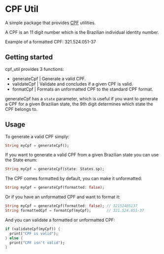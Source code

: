 # CPF Util
A simple package that provides [CPF](https://en.wikipedia.org/wiki/CPF_number) utilities.

A CPF is an 11 digit number which is the Brazilian individual identity number.

Example of a formatted CPF: 321.524.051-37

## Getting started
cpf_util provides 3 functions:
- generateCpf | Generate a valid CPF.
- validateCpf | Validate and concludes if a given CPF is valid.
- formatCpf   | Formats an unformatted CPF to the standard CPF format.

generateCpf has a `state` parameter, which is useful if you want to generate a CPF for a given Brazilian
state, the 9th digit determines which state the CPF belongs to.

## Usage

To generate a valid CPF simply:
```dart
String myCpf = generateCpf();
```

If you want to generate a valid CPF from a given Brazilian state you can use the State enum:
```dart
String myCpf = generateCpf(state: States.sp);
```

The CPF comes formatted by default, you can make it unformatted:
```dart
String myCpf = generateCpf(formatted: false);
```

Or if you have an unformatted CPF and want to format it:
```dart
String myCpf = generateCpf(formatted: false); // 32152405137
String formattedCpf = formatCpf(myCpf);       // 321.524.051-37
```

And you can validate a formatted or unformatted CPF:
```dart
if (validateCpf(myCpf)) {
  print("CPF is valid");
} else {
  print("CPF isn't valid");
}
```
